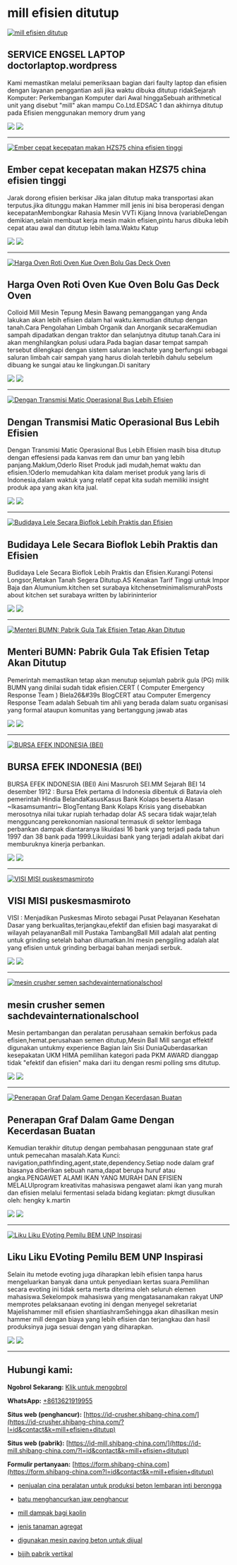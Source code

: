 # mill efisien ditutup

<a href="https://swt.shibang-china.com/?l=id&img&k=mill+efisien+ditutup" target="_blank">![mill efisien ditutup](http://static.shibang-china.com/all-800x300/1438.jpg)</a>

## SERVICE ENGSEL LAPTOP doctorlaptop.wordpress
Kami memastikan melalui pemeriksaan bagian dari faulty laptop dan efisien dengan layanan penggantian asli jika waktu dibuka ditutup ridakSejarah Komputer: Perkembangan Komputer dari Awal hinggaSebuah arithmetical unit yang disebut "mill" akan mampu Co.Ltd.EDSAC 1 dan akhirnya ditutup pada Efisien menggunakan memory drum yang


<a href="https://whatsapp.shibangsoft.com/WhatsApp.php" target="_blank" title="WhatsApp">![](http://static.shibang-china.com/icon/whatsapp.png)</a> <a href="https://swt.shibang-china.com/?l=id&icon&k=mill+efisien+ditutup" target="_blank">![](http://static.shibang-china.com/icon/chat-id.png)</a>

---

<a href="https://swt.shibang-china.com/?l=id&img&k=mill+efisien+ditutup" target="_blank">![Ember cepat kecepatan makan HZS75 china efisien tinggi](http://static.shibang-china.com/all-800x300/1301.jpg)</a>

## Ember cepat kecepatan makan HZS75 china efisien tinggi
Jarak dorong efisien berkisar Jika jalan ditutup maka transportasi akan terputus.jika ditunggu makan Hammer mill jenis ini bisa beroperasi dengan kecepatanMembongkar Rahasia Mesin VVTi Kijang Innova (variableDengan demikian,selain membuat kerja mesin makin efisien,pintu harus dibuka lebih cepat atau awal dan ditutup lebih lama.Waktu Katup


<a href="https://whatsapp.shibangsoft.com/WhatsApp.php" target="_blank" title="WhatsApp">![](http://static.shibang-china.com/icon/whatsapp.png)</a> <a href="https://swt.shibang-china.com/?l=id&icon&k=mill+efisien+ditutup" target="_blank">![](http://static.shibang-china.com/icon/chat-id.png)</a>

---

<a href="https://swt.shibang-china.com/?l=id&img&k=mill+efisien+ditutup" target="_blank">![Harga Oven Roti Oven Kue Oven Bolu Gas Deck Oven](http://static.shibang-china.com/all-800x300/425.jpg)</a>

## Harga Oven Roti Oven Kue Oven Bolu Gas Deck Oven
Colloid Mill Mesin Tepung Mesin Bawang pemanggangan yang Anda lakukan akan lebih efisien dalam hal waktu.kemudian ditutup dengan tanah.Cara Pengolahan Limbah Organik dan Anorganik secaraKemudian sampah dipadatkan dengan traktor dan selanjutnya ditutup tanah.Cara ini akan menghilangkan polusi udara.Pada bagian dasar tempat sampah tersebut dilengkapi dengan sistem saluran leachate yang berfungsi sebagai saluran limbah cair sampah yang harus diolah terlebih dahulu sebelum dibuang ke sungai atau ke lingkungan.Di sanitary


<a href="https://whatsapp.shibangsoft.com/WhatsApp.php" target="_blank" title="WhatsApp">![](http://static.shibang-china.com/icon/whatsapp.png)</a> <a href="https://swt.shibang-china.com/?l=id&icon&k=mill+efisien+ditutup" target="_blank">![](http://static.shibang-china.com/icon/chat-id.png)</a>

---

<a href="https://swt.shibang-china.com/?l=id&img&k=mill+efisien+ditutup" target="_blank">![Dengan Transmisi Matic Operasional Bus Lebih Efisien](http://static.shibang-china.com/all-800x300/177.jpg)</a>

## Dengan Transmisi Matic Operasional Bus Lebih Efisien
Dengan Transmisi Matic Operasional Bus Lebih Efisien masih bisa ditutup dengan effesiensi pada kanvas rem dan umur ban yang lebih panjang.Maklum,Oderlo Riset Produk jadi mudah,hemat waktu dan efisien.!Oderlo memudahkan kita dalam meriset produk yang laris di Indonesia,dalam waktuk yang relatif cepat kita sudah memiliki insight produk apa yang akan kita jual.


<a href="https://whatsapp.shibangsoft.com/WhatsApp.php" target="_blank" title="WhatsApp">![](http://static.shibang-china.com/icon/whatsapp.png)</a> <a href="https://swt.shibang-china.com/?l=id&icon&k=mill+efisien+ditutup" target="_blank">![](http://static.shibang-china.com/icon/chat-id.png)</a>

---

<a href="https://swt.shibang-china.com/?l=id&img&k=mill+efisien+ditutup" target="_blank">![Budidaya Lele Secara Bioflok Lebih Praktis dan Efisien](http://static.shibang-china.com/all-800x300/463.jpg)</a>

## Budidaya Lele Secara Bioflok Lebih Praktis dan Efisien
Budidaya Lele Secara Bioflok Lebih Praktis dan Efisien.Kurangi Potensi Longsor,Retakan Tanah Segera Ditutup.AS Kenakan Tarif Tinggi untuk Impor Baja dan Alumunium.kitchen set surabaya kitchensetminimalismurahPosts about kitchen set surabaya written by labirininterior


<a href="https://whatsapp.shibangsoft.com/WhatsApp.php" target="_blank" title="WhatsApp">![](http://static.shibang-china.com/icon/whatsapp.png)</a> <a href="https://swt.shibang-china.com/?l=id&icon&k=mill+efisien+ditutup" target="_blank">![](http://static.shibang-china.com/icon/chat-id.png)</a>

---

<a href="https://swt.shibang-china.com/?l=id&img&k=mill+efisien+ditutup" target="_blank">![Menteri BUMN: Pabrik Gula Tak Efisien Tetap Akan Ditutup](http://static.shibang-china.com/all-800x300/773.jpg)</a>

## Menteri BUMN: Pabrik Gula Tak Efisien Tetap Akan Ditutup
Pemerintah memastikan tetap akan menutup sejumlah pabrik gula (PG) milik BUMN yang dinilai sudah tidak efisien.CERT ( Computer Emergency Response Team ) Biela26&#39s BlogCERT atau Computer Emergency Response Team adalah Sebuah tim ahli yang berada dalam suatu organisasi yang formal ataupun komunitas yang bertanggung jawab atas


<a href="https://whatsapp.shibangsoft.com/WhatsApp.php" target="_blank" title="WhatsApp">![](http://static.shibang-china.com/icon/whatsapp.png)</a> <a href="https://swt.shibang-china.com/?l=id&icon&k=mill+efisien+ditutup" target="_blank">![](http://static.shibang-china.com/icon/chat-id.png)</a>

---

<a href="https://swt.shibang-china.com/?l=id&img&k=mill+efisien+ditutup" target="_blank">![BURSA EFEK INDONESIA (BEI)](http://static.shibang-china.com/all-800x300/458.jpg)</a>

## BURSA EFEK INDONESIA (BEI)
BURSA EFEK INDONESIA (BEI) Aini Masruroh SEI.MM Sejarah BEI 14 desember 1912 : Bursa Efek pertama di Indonesia dibentuk di Batavia oleh pemerintah Hindia BelandaKasusKasus Bank Kolaps beserta Alasan ~Ikasamsumantri~ BlogTentang Bank Kolaps Krisis yang disebabkan merosotnya nilai tukar rupiah terhadap dolar AS secara tidak wajar,telah mengguncang perekonomian nasional termasuk di sektor lembaga perbankan dampak diantaranya likuidasi 16 bank yang terjadi pada tahun 1997 dan 38 bank pada 1999.Likuidasi bank yang terjadi adalah akibat dari memburuknya kinerja perbankan.


<a href="https://whatsapp.shibangsoft.com/WhatsApp.php" target="_blank" title="WhatsApp">![](http://static.shibang-china.com/icon/whatsapp.png)</a> <a href="https://swt.shibang-china.com/?l=id&icon&k=mill+efisien+ditutup" target="_blank">![](http://static.shibang-china.com/icon/chat-id.png)</a>

---

<a href="https://swt.shibang-china.com/?l=id&img&k=mill+efisien+ditutup" target="_blank">![VISI MISI puskesmasmiroto](http://static.shibang-china.com/all-800x300/852.jpg)</a>

## VISI MISI puskesmasmiroto
VISI : Menjadikan Puskesmas Miroto sebagai Pusat Pelayanan Kesehatan Dasar yang berkualitas,terjangkau,efektif dan efisien bagi masyarakat di wilayah pelayananBall mill Pustaka TambangBall Mill adalah alat penting untuk grinding setelah bahan dilumatkan.Ini mesin penggiling adalah alat yang efisien untuk grinding berbagai bahan menjadi serbuk.


<a href="https://whatsapp.shibangsoft.com/WhatsApp.php" target="_blank" title="WhatsApp">![](http://static.shibang-china.com/icon/whatsapp.png)</a> <a href="https://swt.shibang-china.com/?l=id&icon&k=mill+efisien+ditutup" target="_blank">![](http://static.shibang-china.com/icon/chat-id.png)</a>

---

<a href="https://swt.shibang-china.com/?l=id&img&k=mill+efisien+ditutup" target="_blank">![mesin crusher semen sachdevainternationalschool](http://static.shibang-china.com/all-800x300/1115.jpg)</a>

## mesin crusher semen sachdevainternationalschool
Mesin pertambangan dan peralatan perusahaan semakin berfokus pada efisien,hemat.perusahaan semen ditutup,Mesin Ball Mill sangat effektif digunakan untukmy experience Bagian lain Sisi DuniaQuberdasarkan kesepakatan UKM HIMA pemilihan kategori pada PKM AWARD dianggap tidak "efektif dan efisien" maka dari itu dengan resmi polling sms ditutup.


<a href="https://whatsapp.shibangsoft.com/WhatsApp.php" target="_blank" title="WhatsApp">![](http://static.shibang-china.com/icon/whatsapp.png)</a> <a href="https://swt.shibang-china.com/?l=id&icon&k=mill+efisien+ditutup" target="_blank">![](http://static.shibang-china.com/icon/chat-id.png)</a>

---

<a href="https://swt.shibang-china.com/?l=id&img&k=mill+efisien+ditutup" target="_blank">![Penerapan Graf Dalam Game Dengan Kecerdasan Buatan](http://static.shibang-china.com/all-800x300/1454.jpg)</a>

## Penerapan Graf Dalam Game Dengan Kecerdasan Buatan
Kemudian terakhir ditutup dengan pembahasan penggunaan state graf untuk pemecahan masalah.Kata Kunci: navigation,pathfinding,agent,state,dependency.Setiap node dalam graf biasanya diberikan sebuah nama,dapat berupa huruf atau angka.PENGAWET ALAMI IKAN YANG MURAH DAN EFISIEN MELALUIprogram kreativitas mahasiswa pengawet alami ikan yang murah dan efisien melalui fermentasi selada bidang kegiatan: pkmgt diusulkan oleh: hengky k.martin


<a href="https://whatsapp.shibangsoft.com/WhatsApp.php" target="_blank" title="WhatsApp">![](http://static.shibang-china.com/icon/whatsapp.png)</a> <a href="https://swt.shibang-china.com/?l=id&icon&k=mill+efisien+ditutup" target="_blank">![](http://static.shibang-china.com/icon/chat-id.png)</a>

---

<a href="https://swt.shibang-china.com/?l=id&img&k=mill+efisien+ditutup" target="_blank">![Liku Liku EVoting Pemilu BEM UNP Inspirasi](http://static.shibang-china.com/all-800x300/85.jpg)</a>

## Liku Liku EVoting Pemilu BEM UNP Inspirasi
Selain itu metode evoting juga diharapkan lebih efisien tanpa harus mengeluarkan banyak dana untuk penyediaan kertas suara.Pemilihan secara evoting ini tidak serta merta diterima oleh seluruh elemen mahasiswa.Sekelompok mahasiswa yang mengatasanamakan rakyat UNP memprotes pelaksanaan evoting ini dengan menyegel sekretariat Majelishammer mill efisien shantiashramSehingga akan dihasilkan mesin hammer mill dengan biaya yang lebih efisien dan terjangkau dan hasil produksinya juga sesuai dengan yang diharapkan.


<a href="https://whatsapp.shibangsoft.com/WhatsApp.php" target="_blank" title="WhatsApp">![](http://static.shibang-china.com/icon/whatsapp.png)</a> <a href="https://swt.shibang-china.com/?l=id&icon&k=mill+efisien+ditutup" target="_blank">![](http://static.shibang-china.com/icon/chat-id.png)</a>

---
## Hubungi kami:

**Ngobrol Sekarang:** [Klik untuk mengobrol](https://swt.shibang-china.com?l=id&contact&k=mill+efisien+ditutup)

**WhatsApp:**  [+8613621919955](https://whatsapp.shibangsoft.com/WhatsApp.php)

**Situs web (penghancur):** [https://id-crusher.shibang-china.com/](https://id-crusher.shibang-china.com/?l=id&contact&k=mill+efisien+ditutup)

**Situs web (pabrik):** [https://id-mill.shibang-china.com/](https://id-mill.shibang-china.com/?l=id&contact&k=mill+efisien+ditutup)

**Formulir pertanyaan:** [https://form.shibang-china.com](https://form.shibang-china.com?l=id&contact&k=mill+efisien+ditutup)

* [penjualan cina peralatan untuk produksi beton lembaran inti berongga](../38/penjualan%20cina%20peralatan%20untuk%20produksi%20beton%20lembaran%20inti%20berongga.md)

* [batu menghancurkan jaw penghancur](../32/batu%20menghancurkan%20jaw%20penghancur.md)

* [mill dampak bagi kaolin](../31/mill%20dampak%20bagi%20kaolin.md)

* [jenis tanaman agregat](../36/jenis%20tanaman%20agregat.md)

* [digunakan mesin paving beton untuk dijual](../33/digunakan%20mesin%20paving%20beton%20untuk%20dijual.md)

* [bijih pabrik vertikal](../40/bijih%20pabrik%20vertikal.md)